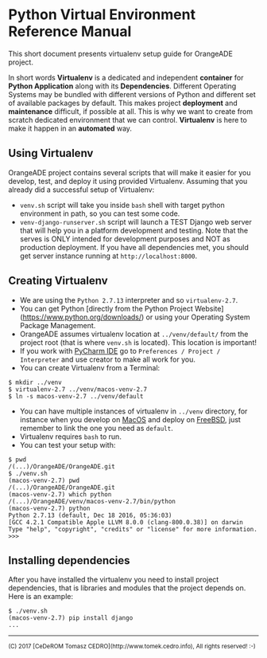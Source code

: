 # Python Virtual Environment Reference Manual

This short document presents virtualenv setup guide for OrangeADE project.

In short words **Virtualenv** is a dedicated and independent **container**
for **Python Application** along with its **Dependencies**.
Different Operating Systems may be bundled with different versions of
Python and different set of available packages by default.
This makes project **deployment** and **maintenance** difficult,
if possible at all.
This is why we want to create from scratch dedicated environment
that we can control.
**Virtualenv** is here to make it happen in an **automated** way.


## Using Virtualenv

OrangeADE project contains several scripts that will make it easier
for you develop, test, and deploy it using provided Virtualenv.
Assuming that you already did a successful setup of Virtualenv:

* `venv.sh` script will take you inside `bash` shell with target python
environment in path, so you can test some code.
* `venv-django-runserver.sh` script will launch a TEST Django
web server that will help you in a platform development and testing.
Note that the serves is ONLY intended for development purposes and NOT
as production deployment. If you have all dependencies met, you should
get server instance running at `http://localhost:8000`.


## Creating Virtualenv

* We are using the `Python 2.7.13` interpreter and so `virtualenv-2.7`.
* You can get Python [directly
from the Python Project Website]
(https://www.python.org/downloads/) or using your
Operating System Package Management.
* OrangeADE assumes virtualenv location at `../venv/default/` from the
project root (that is where `venv.sh` is located). This location is important!
* If you work with [PyCharm IDE](https://www.jetbrains.com/pycharm/) go to `Preferences / Project / Interpreter`
and use creator to make all work for you.
* You can create Virtualenv from a Terminal:
```
$ mkdir ../venv
$ virtualenv-2.7 ../venv/macos-venv-2.7
$ ln -s macos-venv-2.7 ../venv/default
```
* You can have multiple instances of virtualenv in `../venv` directory,
for instance when you develop on [MacOS](https://en.wikipedia.org/wiki/MacOS)
and deploy on [FreeBSD](https://en.wikipedia.org/wiki/FreeBSD),
just remember to link the one you need as `default`.
* Virtualenv requires `bash` to run.
* You can test your setup with:
```
$ pwd
/(...)/OrangeADE/OrangeADE.git
$ ./venv.sh
(macos-venv-2.7) pwd
/(...)/OrangeADE/OrangeADE.git
(macos-venv-2.7) which python
/(...)/OrangeADE/venv/macos-venv-2.7/bin/python
(macos-venv-2.7) python
Python 2.7.13 (default, Dec 18 2016, 05:36:03) 
[GCC 4.2.1 Compatible Apple LLVM 8.0.0 (clang-800.0.38)] on darwin
Type "help", "copyright", "credits" or "license" for more information.
>>> 
```

## Installing dependencies

After you have installed the virtualenv you need to install project
dependencies, that is libraries and modules that the project depends on.
Here is an example:

```
$ ./venv.sh
(macos-venv-2.7) pip install django
...
```

<hr/>
<sup>(C) 2017 [CeDeROM Tomasz CEDRO](http://www.tomek.cedro.info), All rights reserved! :-)</sup>
